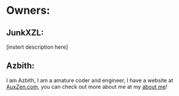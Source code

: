 # Owners:
## JunkXZL:
[instert description here]

## Azbith:
I am Azbith, I am a amature coder and engineer, I have a website at [AuxZen.com](https://auxzen.com), you can check out more about me at my [about me](https://sites.google.com/view/about-puro335/home/?)!